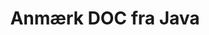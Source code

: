 ---
############################# Static ############################
layout: "auto-gen-annotation"

############################# Head ############################
head_title: "Java DOC Annotation API Annotate i C#"
head_description: "Java API til at oprette og kommentere populære annoteringstyper fra DOC, billeder, tegninger og dokumentfilformater."

############################# Header ############################
title: "Anmærk DOC fra Java"
description: ""
bg_image: "https://cms.admin.containerize.com/templates/aspose/App_Themes/V3/images/bg/header1.png"
bg_overlay: false
button:
    enable: true
    icon: "fas fa-arrow-down"
    label: "Download gratis prøveversion"
    link: "https://downloads.groupdocs.com/annotation/java"

############################# About ############################
about:
    enable: true
    title: "Om GroupDocs.Annotation for Java API"
    content: |
        GroupDocs.Annotation for Java API er et bibliotek, der giver dig mulighed for at tilføje anmærkninger til PDF, Word og andre dokumenter på Mac, Windows eller Ubuntu. [GroupDocs.Annotation for Java](/annotation/java) er en indbygget Java API til håndtering af annoteringer med omfattende understøttelse af oprettelse, tilføjelse, redigering, sletning, udtrækning og eksport af annoteringer fra billeder og forskellige andre dokumenter. Den fulde liste over understøttede dokumentformater kan du se på denne [side](https://docs.groupdocs.com/annotation/java/supported-document-formats/).
        Dette bibliotek giver dig mulighed for ikke kun at arbejde med DOC-dokumenter, men også med mange andre typer dokumenter, såsom Word, Excel, PowerPoint, Outlook-e-mails, Visio, Adobe, OpenDocument, OpenOffice, Photoshop, AutoCad og mange andre.
        GroupDocs.Annotation for Java API giver dig mulighed for at oprette og tilføje nye noter, redigere anmærkninger, udtrække kommentarer, anmærkninger og fjerne dem fra dokumenter. Biblioteket understøtter 13 forskellige annotationstyper, inklusive tekst, polylinje, område, understregning, punkt, vandmærke, pil, ellipse, teksterstatning, afstand, tekstfelt, ressourceredaktion i PDF, HTML, Microsoft Word-dokumenter, regneark, diagrammer, præsentationer, tegninger, billeder og mange andre filformater.
        Eksemplet (se nedenfor) demonstrerer arbejdet med DOC-dokumentet, i dette eksempel kan du se hovedtrinene i, hvordan man arbejder med GroupDocs.Annotation: Konfigurer en licens, åbn et dokument, du vil arbejde med, opret en annotering, tilføjelse af dataobjekter for at indstille annoteringsegenskaber i henhold til dine krav og gemme resultatet på det nødvendige sted. Du kan også se mere detaljeret om de understøttede funktioner på vores github [side](https://github.com/groupdocs-annotation/GroupDocs.Annotation-for-Java), eller i vores produkt [dokumentation](https: //docs.groupdocs.com/annotation/java/getting-started/).

############################# Steps ############################
howTo_Add:
steps_Add:
    enable: true
    title_left: "Trin til at tilføje annoteringer til DOC i Java"
    content_left: |
        [GroupDocs.Annotation](/annotation/java/) gør det nemt for Java-udviklere at tilføje forskellige annotationstyper til DOC-filer i enhver Java-baseret applikation ved at implementere nogle få nemme trin.
        *   Opret svarobjekter med kommentar og dato.
        *   Opret AreaAnnotation-objekt, indstil områdeindstillinger og tilføj svar.
        *   Opret annotatorobjekt og tilføj områdeannotering.
        *   Gem outputfil.
    title_right: "Systemkrav"
    content_right: |
        GroupDocs.Annotation til Java API'er understøttes på alle større platforme og operativsystemer. Før du udfører koden nedenfor, skal du sørge for, at du har følgende forudsætninger installeret på dit system.
        *   Operativsystemer: Microsoft Windows, Linux, MacOS
        *   Udviklingsmiljø: NetBeans, Intellij IDEA, Eclipse osv
        *   Java Runtime Environment: Java 7 (1.7) og nyere
        *   Hent den seneste version af GroupDocs.Annotation for Java fra [GroupDocs Artifact Repository](https://repository.groupdocs.com/webapp/#/artifacts/browse/tree/General/repo/com/groupdocs/groupdocs-annotation)

############################# Preview ############################
preview_Add:
    enable: true
    title: Forhåndsvisning af annotering og kodeeksempel
    content: |
        ![Annotation preview image](https://docs.groupdocs.com/annotation/java/images/add-area-annotation.png)
    code: |
        ```java
        // Create an instance of Reply class and add comments
        Reply firstReply = new Reply();
        firstReply.setComment("First comment");
        firstReply.setRepliedOn(Calendar.getInstance().getTime());
        
        Reply secondReply = new Reply();
        secondReply.setComment("Second comment");
        secondReply.setRepliedOn(Calendar.getInstance().getTime());
        
        List<Reply> replies = new ArrayList<Reply>();
        replies.add(firstReply);
        replies.add(secondReply);
        
        // Create an instance of AreaAnnotation class and set options
        AreaAnnotation area = new AreaAnnotation();
        area.setBackgroundColor(65535);
        area.setBox(new Rectangle(100, 100, 100, 100));
        area.setCreatedOn(Calendar.getInstance().getTime());
        area.setMessage("This is area annotation");
        area.setOpacity(0.7);
        area.setPageNumber(0);
        area.setPenColor(65535);
        area.setPenStyle(PenStyle.Dot);
        area.setPenWidth((byte) 3);
        area.setReplies(replies);
        
        // Create an instance of Annotator class
        Annotator annotator = new Annotator("input.bmp");
        
        // Add annotation
        annotator.add(area);
        
        // Save to file
        annotator.save("output.bmp");
        annotator.dispose();
        ```

############################# Steps ############################
howTo_Remove:
steps_Remove:
    enable: true
    title_left: "Trin til fjernelse af annoteringer fra DOC i Java"
    content_left: |
        [GroupDocs.Annotation](/annotation/java/) gør det nemmere for Java-udviklere at fjerne anmærkningsdetaljer fra DOC-filer i enhver Java-baseret applikation ved at implementere nogle få nemme trin.
        *   Opret svarobjekter med kommentar og dato.
        *   Instantiér SaveOptions-objektet og indstil AnnotationTypes = AnnotationType.None.
        *   Kald gemmemetode med resulterende dokumentsti eller strøm og SaveOptions-objekt.

############################# Preview ############################
preview_Remove:
    enable: true
    code: |
        ```java
        // Create an instance of Annotator class 
        Annotator annotator = new Annotator("C://input.bmp");

        // Remove annotation by set type None 
        SaveOptions saveOptions = new SaveOptions();
        saveOptions.setAnnotationTypes(AnnotationType.None);

        // Save annotation to output file
        annotator.save("C://output.bmp", saveOptions);
        annotator.dispose();
        ```

############################# Steps ############################
howTo_Edit:
steps_Edit:
    enable: true
    title_left: "Trin til redigering af annoteringer fra DOC i Java"
    content_left: |
        [GroupDocs.Annotation](/annotation/java/) gør det lettere for Java-udviklere at opdatere forskellige annoteringsegenskaber fra DOC-filer i enhver Java-baseret applikation ved at implementere nogle få nemme trin.
        *   Instantiér Annotator-objekt med input-dokumentsti eller -strøm med instansierede LoadOptions med ImportAnnotations = true.
        *   Opret en AnnotationBase-implementering og sæt Id for eksisterende annotering (hvis annotering med dette Id ikke findes, vil intet blive ændret) eller stiliste over annoteringer (alle eksisterende annoteringer vil blive fjernet).
        *   Kald opdateringsmetode for annotatorobjekt med beståede annoteringer.
        *   Kald gemmemetode med resulterende dokumentsti eller strøm og SaveOptions-objekt.

############################# Preview ############################
preview_Edit:
    enable: true
    code: |
        ```java
        String outputPath = "UpdateAnnotation.bmp";

        // Create an instance of Annotator class
        Annotator annotator = new Annotator("input.bmp");
        
        // Create an instance of Reply class for first example and add comments
        Reply reply1 = new Reply();
        reply1.setComment("Original first comment");
        reply1.setRepliedOn(Calendar.getInstance().getTime());
        
        Reply reply2 = new Reply();
        reply2.setComment("Original second comment");
        reply2.setRepliedOn(Calendar.getInstance().getTime());
        
        java.util.List replies = new ArrayList();
        replies.add(reply1);
        replies.add(reply2);
        
        // Create an instance of AreaAnnotation class and set options
        AreaAnnotation original = new AreaAnnotation();
        original.setId(1);
        original.setBackgroundColor(65535);
        original.setBox(new Rectangle(100, 100, 100, 100));
        original.setCreatedOn(Calendar.getInstance().getTime());
        original.setMessage("This is original annotation");
        original.setReplies(replies);
        
        // Add original annotation
        annotator.add(original);
        annotator.save(outputPath);
        annotator.dispose();
        
        LoadOptions loadOptions = new LoadOptions();
        
        // Open annotated document
        Annotator annotator1 = new Annotator(outputPath, loadOptions);
        
        // Create an instance of Reply class for update first example
        Reply reply3 = new Reply();
        reply3.setComment("Updated first comment");
        reply3.setRepliedOn(Calendar.getInstance().getTime());
        
        Reply reply4 = new Reply();
        reply4.setComment("Updated second comment");
        reply4.setRepliedOn(Calendar.getInstance().getTime());
        
        java.util.List replies1 = new ArrayList();
        replies1.add(reply3);
        replies1.add(reply4);

        // Suggest we want change some properties of existed annotation
        AreaAnnotation updated = new AreaAnnotation();
        updated.setId(1);
        updated.setBackgroundColor(255);
        updated.setBox(new Rectangle(0, 0, 50, 200));
        updated.setCreatedOn(Calendar.getInstance().getTime());
        updated.setMessage("This is updated annotation");
        updated.setReplies(replies1);
        
        // Update and save annotation
        annotator1.update(updated);
        annotator1.save(outputPath);
        annotator1.dispose();
        ```

############################# Steps ############################
howTo_Extract:
steps_Extract:
    enable: true
    title_left: "Trin til at udtrække annoteringer fra DOC i Java"
    content_left: |
        [GroupDocs.Annotation](/annotation/java/) gør det nemt for Java-udviklere at annotere dokumenter og udtrække anmærkningsoplysninger fra DOC-filer i enhver Java-baseret applikation ved at implementere nogle få nemme trin.
        *   Opret svarobjekter med kommentar og dato.
        *   Instantiér LoadOptions-objektet og kald SetImportAnnotations med sandt argument.
        *   Definer variabel med typen Liste.
        *   Kald get-metoden og returner resultatet til variabel ovenfor.

############################# Preview ############################
preview_Extract:
    enable: true
    code: |
        ```java
        // For using this example input file ("annotated.bmp") must be with annotations
        LoadOptions loadOptions = new LoadOptions();
        
        // Create an instance of Annotator class and get annotations
        final Annotator annotator = new Annotator("annotated.bmp", loadOptions);
        List annotations = annotator.get();
        ```

############################# Demos ############################
demos:
    enable: true
    title: "Live-demoer til at tilføje, fjerne, redigere, udtrække annoteringer til dokumenter og billeder"
    content: |
        Tilføj, fjern, rediger og udpak annoteringer til filen DOC lige nu ved at besøge webstedet [GroupDocs.Annotation Live Demos](https://products.groupdocs.app/annotation/family). Livedemoen har følgende fordele

############################# About Formats ############################
about_formats:
    enable: true
    format:
        # format loop
        - icon: "far fa-file-doc"
          title: "Om DOC filformat"
          content: |
            Filer med filtypen .doc repræsenterer dokumenter genereret af Microsoft Word eller andre tekstbehandlingsdokumenter i binært filformat. Udvidelsen blev oprindeligt brugt til almindelig tekstdokumentation på flere forskellige operativsystemer. Det kan indeholde flere forskellige typer data såsom billeder, formateret såvel som almindelig tekst, grafer, diagrammer, indlejrede objekter, links, sider, sideformatering, udskriftsindstillinger og meget andet. Formatet var populært til al slags dokumentation på grund af de mange muligheder, det giver brugerne til at skrive manualer, forslag, specifikationer, CV'er, artikler eller lignende dokumenter. Den opdaterede version af DOC er DOCX, som er baseret på Office OpenXML, hvis specifikationer er åbent tilgængelige.

          link: "https://docs.fileformat.com/image/doc/"

############################# More Formats ############################
more_formats:
    enable: true
    title: "Arbejde med andre populære dokumentformater"
    content: |
        Opdater annoteringsegenskaber fra nogle af de populære filformater som angivet nedenfor.
    format:
        # format loop
        - name: "Annotate PDF document"
          link: "https://products.groupdocs.com/annotation/java/pdf/"
          description: "Adobe Portable Document Format"

        # format loop
        - name: "Annotate DOC document"
          link: "https://products.groupdocs.com/annotation/java/doc/"
          description: "Microsoft Word Document"

        # format loop
        - name: "Annotate DOCM document"
          link: "https://products.groupdocs.com/annotation/java/docm/"
          description: "Microsoft Word Macro-Enabled Document"

        # format loop
        - name: "Annotate DOCX document"
          link: "https://products.groupdocs.com/annotation/java/docx/"
          description: "Microsoft Word Open XML Document"

        # format loop
        - name: "Annotate DOT document"
          link: "https://products.groupdocs.com/annotation/java/dot/"
          description: "Microsoft Word Document Template"

        # format loop
        - name: "Annotate DOTX document"
          link: "https://products.groupdocs.com/annotation/java/dotx/"
          description: "Word Open XML Document Template"

        # format loop
        - name: "Annotate RTF document"
          link: "https://products.groupdocs.com/annotation/java/rtf/"
          description: "Rich Text Document"

        # format loop
        - name: "Annotate ODT document"
          link: "https://products.groupdocs.com/annotation/java/odt/"
          description: "Open Document Text"

        # format loop
        - name: "Annotate XLS document"
          link: "https://products.groupdocs.com/annotation/java/xls/"
          description: "Microsoft Excel Binary File Format"

        # format loop
        - name: "Annotate XLSX document"
          link: "https://products.groupdocs.com/annotation/java/xlsx/"
          description: "Microsoft Excel Open XML Spreadsheet"

        # format loop
        - name: "Annotate XLSM document"
          link: "https://products.groupdocs.com/annotation/java/xlsm/"
          description: "Microsoft Excel Macro-Enabled Spreadsheet"

        # format loop
        - name: "Annotate XLSB document"
          link: "https://products.groupdocs.com/annotation/java/xlsb/"
          description: "Microsoft Excel Binary Worksheet"

        # format loop
        - name: "Annotate ODS document"
          link: "https://products.groupdocs.com/annotation/java/ods/"
          description: "Open Document Spreadsheet"

        # format loop
        - name: "Annotate PPT document"
          link: "https://products.groupdocs.com/annotation/java/ppt/"
          description: "PowerPoint Presentation"

        # format loop
        - name: "Annotate PPTX document"
          link: "https://products.groupdocs.com/annotation/java/pptx/"
          description: "PowerPoint Open XML Presentation"

        # format loop
        - name: "Annotate PPSX document"
          link: "https://products.groupdocs.com/annotation/java/ppsx/"
          description: "PowerPoint Open XML Slide Show"

        # format loop
        - name: "Annotate POTM document"
          link: "https://products.groupdocs.com/annotation/java/potm/"
          description: "Microsoft PowerPoint Template"

        # format loop
        - name: "Annotate PPTM document"
          link: "https://products.groupdocs.com/annotation/java/pptm/"
          description: "Microsoft PowerPoint Presentation"

        # format loop
        - name: "Annotate PPS document"
          link: "https://products.groupdocs.com/annotation/java/pps/"
          description: "Microsoft PowerPoint 97-2003 Slide Show"

        # format loop
        - name: "Annotate ODP document"
          link: "https://products.groupdocs.com/annotation/java/odp/"
          description: "OpenDocument Presentation"

        # format loop
        - name: "Annotate HTML document"
          link: "https://products.groupdocs.com/annotation/java/html/"
          description: "HyperText Markup Language"

        # format loop
        - name: "Annotate TIFF document"
          link: "https://products.groupdocs.com/annotation/java/tiff/"
          description: "Tagged Image File Format"

        # format loop
        - name: "Annotate JPEG document"
          link: "https://products.groupdocs.com/annotation/java/jpeg/"
          description: "JPEG Image"

        # format loop
        - name: "Annotate PNG document"
          link: "https://products.groupdocs.com/annotation/java/png/"
          description: "Portable Network Graphic"

        # format loop
        - name: "Annotate EML document"
          link: "https://products.groupdocs.com/annotation/java/eml/"
          description: "E-mail Message"

        # format loop
        - name: "Annotate MSG document"
          link: "https://products.groupdocs.com/annotation/java/msg/"
          description: "Microsoft Outlook E-mail Message"

        # format loop
        - name: "Annotate VSD document"
          link: "https://products.groupdocs.com/annotation/java/vsd/"
          description: "Microsoft Visio 2003-2010 Drawing"

        # format loop
        - name: "Annotate VSDX document"
          link: "https://products.groupdocs.com/annotation/java/vsdx/"
          description: "Microsoft Visio Drawing"

        # format loop
        - name: "Annotate VSS document"
          link: "https://products.groupdocs.com/annotation/java/vss/"
          description: "Microsoft Visio 2003-2010 Stencil"

        # format loop
        - name: "Annotate VST document"
          link: "https://products.groupdocs.com/annotation/java/vst/"
          description: "Microsoft Visio 2013 Stencil"

        # format loop
        - name: "Annotate DWG document"
          link: "https://products.groupdocs.com/annotation/java/dwg/"
          description: "Autodesk Design Data Formats"

        # format loop
        - name: "Annotate DXF document"
          link: "https://products.groupdocs.com/annotation/java/dxf/"
          description: "AutoCAD Drawing Interchange"

        # format loop
        - name: "Annotate DCM document"
          link: "https://products.groupdocs.com/annotation/java/dcm/"
          description: "Digital Imaging and Communications in Medicine"

        # format loop
        - name: "Annotate WMF document"
          link: "https://products.groupdocs.com/annotation/java/wmf/"
          description: "Windows Metafile"

        # format loop
        - name: "Annotate EMF document"
          link: "https://products.groupdocs.com/annotation/java/emf/"
          description: "Enhanced Metafile Format"


############################# Back to top ###############################
back_to_top:
    enable: true
---